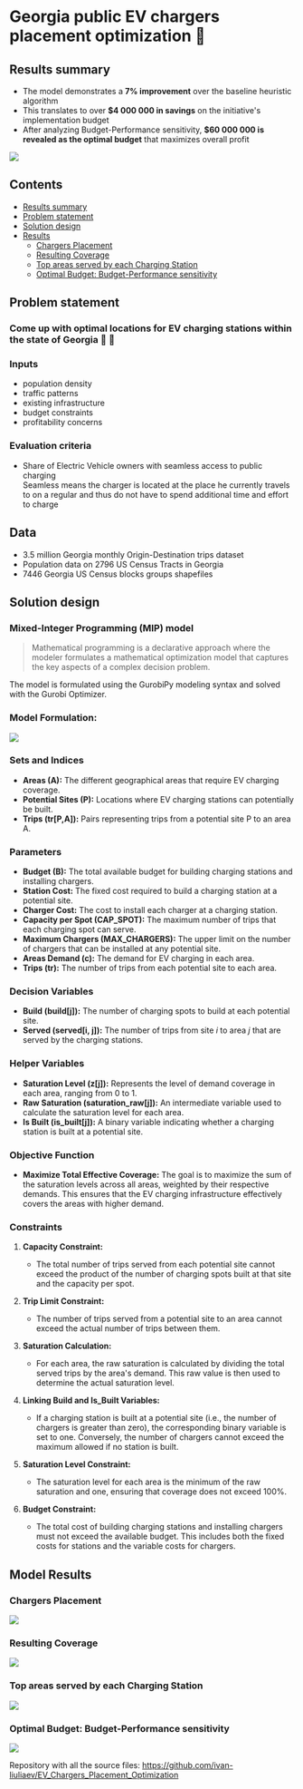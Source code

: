 # Georgia public EV chargers placement optimization 🔮

## Results summary

* The model demonstrates a **7% improvement** over the baseline heuristic algorithm
* This translates to over **$4 000 000 in savings** on the initiative's implementation budget
* After analyzing Budget-Performance sensitivity, **$60 000 000 is revealed as the optimal budget** that maximizes overall profit


![](/data/readme_report_assets/front_animation.gif)


## Contents
- [Results summary](#results-summary)
- [Problem statement](#problem-statement)
- [Solution design](#solution-design)
- [Results](#model-results)
   - [Chargers Placement](#chargers-placement)
   - [Resulting Coverage](#resulting-coverage)
   - [Top areas served by each Charging Station](#top-areas-served-by-each-charging-station)
   - [Optimal Budget: Budget-Performance sensitivity](#optimal-budget-budget-performance-sensitivity)



## Problem statement
### Come up with optimal locations for EV charging stations within the state of Georgia 🚗 🔌 


### Inputs
- population density
- traffic patterns
- existing infrastructure
- budget constraints
- profitability concerns


### Evaluation criteria
-  Share of Electric Vehicle owners with seamless access to public charging  
Seamless means the charger is located at the place he currently travels to on a regular and thus do not have to spend additional time and effort to charge


## Data
- 3.5 million Georgia monthly Origin-Destination trips dataset
- Population data on 2796 US Census Tracts in Georgia
- 7446 Georgia US Census blocks groups shapefiles


## Solution design
### Mixed-Integer Programming (MIP) model

> Mathematical programming is a declarative approach where the modeler formulates a mathematical optimization model that captures the key aspects of a complex decision problem. 

The model is formulated using the GurobiPy modeling syntax and solved with the Gurobi Optimizer.


### Model Formulation:

![](/data/readme_report_assets/model_framework.png)

### Sets and Indices
- **Areas (A):** The different geographical areas that require EV charging coverage.
- **Potential Sites (P):** Locations where EV charging stations can potentially be built.
- **Trips (tr[P,A]):** Pairs representing trips from a potential site P to an area A.

### Parameters
- **Budget (B):** The total available budget for building charging stations and installing chargers.
- **Station Cost:** The fixed cost required to build a charging station at a potential site.
- **Charger Cost:** The cost to install each charger at a charging station.
- **Capacity per Spot (CAP_SPOT):** The maximum number of trips that each charging spot can serve.
- **Maximum Chargers (MAX_CHARGERS):** The upper limit on the number of chargers that can be installed at any potential site.
- **Areas Demand (c):** The demand for EV charging in each area.
- **Trips (tr):** The number of trips from each potential site to each area.

### Decision Variables
- **Build (build[j]):** The number of charging spots to build at each potential site.
- **Served (served[i, j]):** The number of trips from site *i* to area *j* that are served by the charging stations.

### Helper Variables
- **Saturation Level (z[j]):** Represents the level of demand coverage in each area, ranging from 0 to 1.
- **Raw Saturation (saturation_raw[j]):** An intermediate variable used to calculate the saturation level for each area.
- **Is Built (is_built[j]):** A binary variable indicating whether a charging station is built at a potential site.

### Objective Function
- **Maximize Total Effective Coverage:** The goal is to maximize the sum of the saturation levels across all areas, weighted by their respective demands. This ensures that the EV charging infrastructure effectively covers the areas with higher demand.

### Constraints

1. **Capacity Constraint:**
   - The total number of trips served from each potential site cannot exceed the product of the number of charging spots built at that site and the capacity per spot.

2. **Trip Limit Constraint:**
   - The number of trips served from a potential site to an area cannot exceed the actual number of trips between them.

3. **Saturation Calculation:**
   - For each area, the raw saturation is calculated by dividing the total served trips by the area's demand. This raw value is then used to determine the actual saturation level.

4. **Linking Build and Is_Built Variables:**
   - If a charging station is built at a potential site (i.e., the number of chargers is greater than zero), the corresponding binary variable is set to one. Conversely, the number of chargers cannot exceed the maximum allowed if no station is built.

5. **Saturation Level Constraint:**
   - The saturation level for each area is the minimum of the raw saturation and one, ensuring that coverage does not exceed 100%.

6. **Budget Constraint:**
   - The total cost of building charging stations and installing chargers must not exceed the available budget. This includes both the fixed costs for stations and the variable costs for chargers.




## Model Results
### Chargers Placement
![](/data/readme_report_assets/placement.png)

### Resulting Coverage
![](/data/readme_report_assets/coverage.png)

### Top areas served by each Charging Station
![](/data/readme_report_assets/trips.png)

### Optimal Budget: Budget-Performance sensitivity
![](/data/readme_report_assets/curves.png)
  
  
Repository with all the source files: https://github.com/ivan-liuliaev/EV_Chargers_Placement_Optimization
